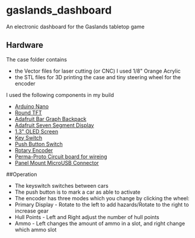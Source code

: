 # gaslands_dashboard
An electronic dashboard for the Gaslands tabletop game

## Hardware
The case folder contains 
- the Vector files for laser cutting (or CNC) I used 1/8" Orange Acrylic
- the STL files for 3D printing the case and tiny steering wheel for the encoder

I used the following components in my build
- [Arduino Nano](https://www.amazon.com/ELEGOO-Arduino-ATmega328P-Without-Compatible/dp/B0713XK923/ref=sr_1_1_sspa?keywords=arduino+nano&qid=1581556362&sr=8-1-spons&psc=1&spLa=ZW5jcnlwdGVkUXVhbGlmaWVyPUE0Tlg4SVYyQkRRTkQmZW5jcnlwdGVkSWQ9QTAwNjk3MzcxNkpJVENRTjk1VElCJmVuY3J5cHRlZEFkSWQ9QTA2NjkyODkxN1hJSjdRU1JQNlpVJndpZGdldE5hbWU9c3BfYXRmJmFjdGlvbj1jbGlja1JlZGlyZWN0JmRvTm90TG9nQ2xpY2s9dHJ1ZQ==)
- [Round TFT](https://www.amazon.com/2-2-inch-Display-Module-Arduino/dp/B07JCV9GF5/ref=sr_1_3?keywords=round+tft&qid=1581556422&sr=8-3)
- [Adafruit Bar Graph Backpack](https://www.adafruit.com/product/1721)
- [Adafruit Seven Segment Display](https://www.adafruit.com/product/1002?gclid=CjwKCAiA4Y7yBRB8EiwADV1haZfbccjibicA2u9EELQtIozuy3DByIjwjPNOEUavqcKbQHWdgT7vwxoCx10QAvD_BwE)
- [1.3" OLED Screen](https://www.amazon.com/gp/product/B07X57CJHX/ref=ppx_yo_dt_b_asin_title_o08_s00?ie=UTF8&psc=1)
- [Key Switch](https://www.aliexpress.com/item/19mm-Brass-chrome-Key-Metal-Waterproof-brass-2-position-Push-Button-Switch-1NO-1NC-Button-press/32899745173.html?spm=2114.13010708.0.0.14274c4dnMJsgc)
- [Push Button Switch](https://www.aliexpress.com/item/19mm-22mm-Reset-Momentary-Metal-Push-Button-Switch-LED-Light-12V-24V-110V-220V-4-Screw/32962370855.html?spm=2114.13010708.0.0.14274c4dnMJsgc)
- [Rotary Encoder](https://www.amazon.com/WGCD-KY-040-Degree-Encoder-Arduino/dp/B07B68H6R8/ref=sr_1_5?keywords=rotary+encoder&qid=1581556807&sr=8-5)
- [Perma-Proto Circuit board for wireing](https://www.adafruit.com/product/1609)
- [Panel Mount MicroUSB Connector](https://www.amazon.com/Adafruit-Panel-Mount-Extension-Cable/dp/B0718XQPGB)


##Operation

- The keyswitch switches between cars
- The push button is to mark a car as able to activate
- The encoder has three modes which you change by clicking the wheel:
- Primary Display - Rotate to the left to add hazards/Rotate to the right to increase gear
- Hull Points - Left and Right adjust the number of hull points
- Ammo - Left changes the amount of ammo in a slot, and right change which ammo slot
